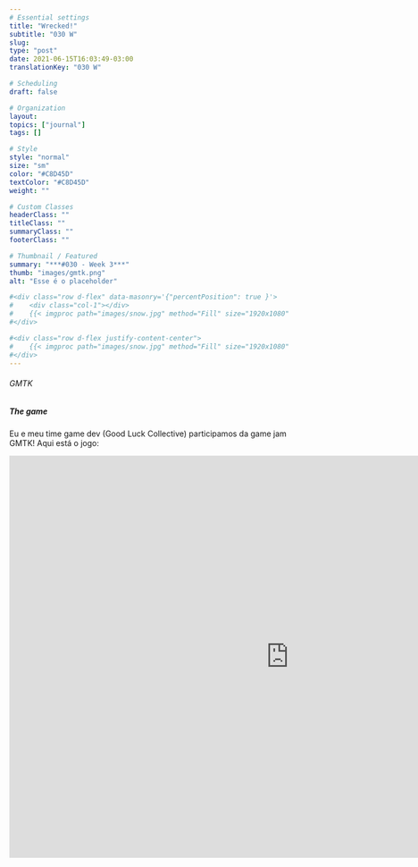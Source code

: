 ```yaml
---
# Essential settings
title: "Wrecked!"
subtitle: "030 W"
slug:
type: "post"
date: 2021-06-15T16:03:49-03:00
translationKey: "030 W"

# Scheduling
draft: false

# Organization
layout:
topics: ["journal"]
tags: []

# Style
style: "normal"
size: "sm"
color: "#C8D45D"
textColor: "#C8D45D"
weight: ""

# Custom Classes
headerClass: ""
titleClass: ""
summaryClass: ""
footerClass: ""

# Thumbnail / Featured
summary: "***#030 - Week 3***"
thumb: "images/gmtk.png"
alt: "Esse é o placeholder"

#<div class="row d-flex" data-masonry='{"percentPosition": true }'>
#    <div class="col-1"></div>
#    {{< imgproc path="images/snow.jpg" method="Fill" size="1920x1080" col="8" >}}
#</div>

#<div class="row d-flex justify-content-center">
#    {{< imgproc path="images/snow.jpg" method="Fill" size="1920x1080" col="8" >}}
#</div>
---
```


###### GMTK

##### The game

Eu e meu time game dev (Good Luck Collective) participamos da game jam GMTK! Aqui está o jogo:

<iframe frameborder="0" src="https://itch.io/embed-upload/4003635?color=295a91" allowfullscreen="" width="1000" height="720"><a href="https://goodluckcollective.itch.io/wrecked">Play Wrecked on itch.io</a></iframe>